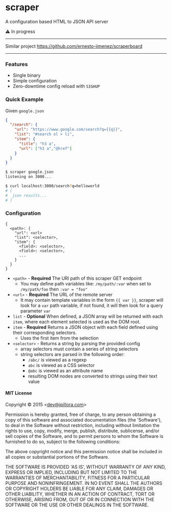 # scraper

A configuration based HTML to JSON API server

:warning: In progress

---

Similar project https://github.com/ernesto-jimenez/scraperboard

---

### Features

* Single binary
* Simple configuration
* Zero-downtime config reload with `SIGHUP`

### Quick Example

Given `google.json`

``` json
{
  "/search": {
    "url": "https://www.google.com/search?q={{q}}",
    "list": "#search ol > li",
    "item": {
      "title": "h3 a",
      "url": ["h3 a","@href"]
    }
  }
}
```

``` sh
$ scraper google.json
listening on 3000...
```

``` sh
$ curl localhost:3000/search?q=helloworld
# [
#  json results...
# ]
```

### Configuration

``` plain
{
  <path>: {
    "url": <url>
    "list": <selector>,
    "item": {
      <field>: <selector>,
      <field>: <selector>,
      ...
    }
  }
}
```

* `<path>` - **Required** The URI path of this scraper GET endpoint
  * You may define path variables like: `/my/path/:var` when set to `/my/path/foo` then `:var = "foo"`
* `<url>` - **Required** The URL of the remote server
  * It may contain template variables in the form `{{ var }}`, scraper will look for a `var` path variable, if not found, it will then look for a query parameter `var`
* `list` - **Optional** When defined, a JSON array will be returned with each `item`, where each element selected is used as the DOM root.
* `item` - **Required** Returns a JSON object with each field defined using their corresponding selectors.
  * Uses the first item from the selection
* `<selector>` - Returns a string by parsing the provided config
  * array selectors must contain a series of string selectors
  * string selectors are parsed in the following order:
    * `/abc/` is viewed as a regexp
    * `abc` is viewed as a CSS selector
    * `@abc` is viewed as an attribute name
    * resulting DOM nodes are converted to strings using their text value


#### MIT License

Copyright © 2015 &lt;dev@jpillora.com&gt;

Permission is hereby granted, free of charge, to any person obtaining
a copy of this software and associated documentation files (the
'Software'), to deal in the Software without restriction, including
without limitation the rights to use, copy, modify, merge, publish,
distribute, sublicense, and/or sell copies of the Software, and to
permit persons to whom the Software is furnished to do so, subject to
the following conditions:

The above copyright notice and this permission notice shall be
included in all copies or substantial portions of the Software.

THE SOFTWARE IS PROVIDED 'AS IS', WITHOUT WARRANTY OF ANY KIND,
EXPRESS OR IMPLIED, INCLUDING BUT NOT LIMITED TO THE WARRANTIES OF
MERCHANTABILITY, FITNESS FOR A PARTICULAR PURPOSE AND NONINFRINGEMENT.
IN NO EVENT SHALL THE AUTHORS OR COPYRIGHT HOLDERS BE LIABLE FOR ANY
CLAIM, DAMAGES OR OTHER LIABILITY, WHETHER IN AN ACTION OF CONTRACT,
TORT OR OTHERWISE, ARISING FROM, OUT OF OR IN CONNECTION WITH THE
SOFTWARE OR THE USE OR OTHER DEALINGS IN THE SOFTWARE.
